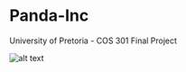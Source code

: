 # Panda-Inc
University of Pretoria - COS 301 Final Project

![alt text](https://github.com/Quin10/Panda-Inc/edit/master/Tenders/Images/Team_Pic.jpg "THE TEAM")
